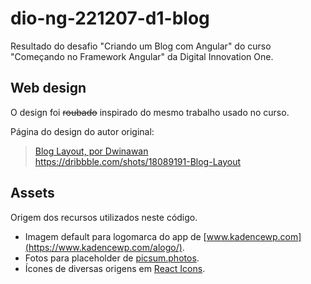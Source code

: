 # dio-ng-221207-d1-blog

Resultado do desafio "Criando um Blog com Angular" do curso "Começando no Framework Angular" da Digital Innovation One.

## Web design

O design foi ~~roubado~~ inspirado do mesmo trabalho usado no curso.

Página do design do autor original:
>[Blog Layout, por Dwinawan](https://dribbble.com/shots/18089191-Blog-Layout)\
>https://dribbble.com/shots/18089191-Blog-Layout

## Assets

Origem dos recursos utilizados neste código.

- Imagem default para logomarca do app de [www.kadencewp.com](https://www.kadencewp.com/alogo/).
- Fotos para placeholder de [picsum.photos](https://picsum.photos/).
- Ícones de diversas origens em [React Icons](https://react-icons.github.io/react-icons/).
